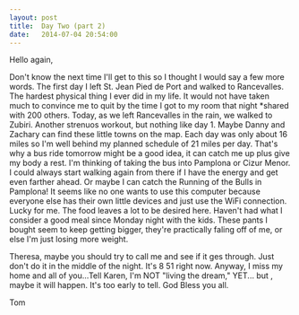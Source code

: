 ```yaml
---
layout: post
title:  Day Two (part 2)
date:   2014-07-04 20:54:00
---
```


Hello again,
 
Don't know the next time I'll get to this so I thought I would say a few more words.  The first day I left St. Jean Pied de Port and walked to Rancevalles.  The hardest physical thing I ever did in my life.  It would not have taken much to convince me to quit by the time I got to my room that night \*shared with 200 others.  Today, as we left Rancevalles in the rain, we walked to Zubiri.  Another strenuos workout, but nothing like day 1.  Maybe Danny and Zachary can find these little towns on the map.  Each day was only about 16 miles so I'm well behind my planned schedule of 21 miles per day.  That's why a bus ride tomorrow might be a good idea, it can catch me up plus give my body a rest.  I'm thinking of taking the bus into Pamplona or Cizur Menor.  I could always start walking again from there if I have the energy and get even farther ahead.  Or maybe I can catch the Running of the Bulls in Pamplona!  It seems like no one wants to use this computer because everyone else has their own little devices and just use the WiFi connection.  Lucky for me.  The food leaves a lot to be desired here.  Haven't had what I consider a good meal since Monday night with the kids.  These pants I bought seem to keep getting bigger, they're practically faling off of me, or else I'm just losing more weight. 
 
Theresa, maybe you should try to call me and see if it ges through.  Just don't do it in the middle of the night.  It's 8 51 right now.  Anyway, I miss my home and all of you...Tell Karen, I'm NOT "living the dream," YET... but , maybe it will happen.  It's too early to tell.  God Bless you all.
 
Tom